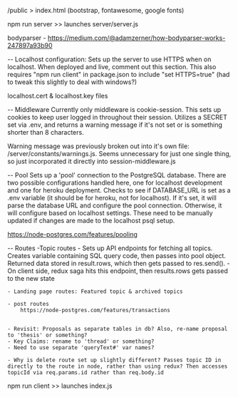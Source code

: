 /public > index.html (bootstrap, fontawesome, google fonts) 

npm run server >> launches server/server.js

bodyparser - https://medium.com/@adamzerner/how-bodyparser-works-247897a93b90


-- Localhost configuration:
Sets up the server to use HTTPS when on localhost. When deployed and live, comment out this section.
This also requires "npm run client" in package.json to include "set HTTPS=true" (had to tweak this slightly to deal with windows?)

localhost.cert & localhost.key files


-- Middleware
Currently only middleware is cookie-session. This sets up cookies to keep user logged in throughout their session.
Utilizes a SECRET set via .env, and returns a warning message if it's not set or is something shorter than 8 characters.

Warning message was previously broken out into it's own file: /server/constants/warnings.js. Seems unnecessary for just one single thing, so just incorporated it directly into session-middleware.js

-- Pool
Sets up a 'pool' connection to the PostgreSQL database. There are two possible configurations handled here, one for localhost development and one for heroku deployment. Checks to see if DATABASE_URL is set as a .env variable (it should be for heroku, not for localhost). If it's set, it will parse the database URL and configure the pool connection. Otherwise, it will configure based on localhost settings. These need to be manually updated if changes are made to the localhost psql setup.

https://node-postgres.com/features/pooling

-- Routes
-Topic routes
    - Sets up API endpoints for fetching all topics. Creates variable containing SQL query code, then passes into pool object. Returned data stored in result.rows, which then gets passed to res.send().
    - On client side, redux saga hits this endpoint, then results.rows gets passed to the new state

    - Landing page routes: Featured topic & archived topics

    - post routes
        https://node-postgres.com/features/transactions


    - Revisit: Proposals as separate tables in db? Also, re-name proposal to 'thesis' or something?
    - Key Claims: rename to 'thread' or something?
    - Need to use separate 'queryText#' var names?

    - Why is delete route set up slightly different? Passes topic ID in directly to the route in node, rather than using redux? Then accesses topicId via req.params.id rather than req.body.id


npm run client >> launches index.js